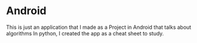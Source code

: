 # Android
This is just an application that I made as a 
Project in Android that talks about algorithms
In python, I created the app as a cheat sheet to study. 
